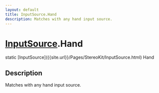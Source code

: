 ```yaml
---
layout: default
title: InputSource.Hand
description: Matches with any hand input source.
---
```

# [InputSource]({{site.url}}/Pages/StereoKit/InputSource.html).Hand

<div class='signature' markdown='1'>
static [InputSource]({{site.url}}/Pages/StereoKit/InputSource.html) Hand
</div>

## Description
Matches with any hand input source.

